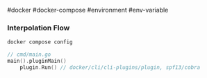 #docker #docker-compose #environment #env-variable

### Interpolation Flow

```bash
docker compose config
```

```go
// cmd/main.go
main().pluginMain()
	plugin.Run() // docker/cli/cli-plugins/plugin, spf13/cobra
```